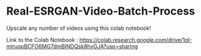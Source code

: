 # Real-ESRGAN-Video-Batch-Process
Upscale any number of videos using this colab notebook!

Link to the Colab Notebook :
https://colab.research.google.com/drive/1qI-mlruopBCFO6MG7dmBINDQsk8hvGJA?usp=sharing


